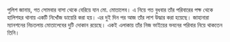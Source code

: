 পুলিশ জানায়, গত সোমবার বাসা থেকে বেরিয়ে যান মো. মোতালেব। এ নিয়ে গত বুধবার তাঁর পরিবারের পক্ষ থেকে হালিশহর থানায় একটি নিখোঁজ ডায়েরি করা হয়। এর দুই দিন পর আজ তাঁর লাশ উদ্ধার করা হয়েছে। জাহানারা ম্যানশনের নিচতলায় মোতালেবের দুটি দোকান রয়েছে। একই এলাকায় তাঁর নিজ ভাইয়ের ভবনের পরিবার নিয়ে থাকতেন তিনি।
